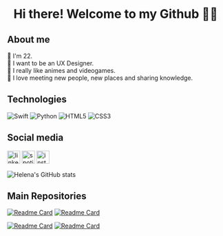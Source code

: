 <h1 align='center'> Hi there! Welcome to my Github 👋🏻 </h1>

## About me
🎂 I'm 22. <br>
🔮 I want to be an UX Designer. <br>
👾 I really like animes and videogames. <br>
🌸 I love meeting new people, new places and sharing knowledge. <br>


## Technologies
![Swift](https://img.shields.io/badge/Swift-FA7343?style=for-the-badge&logo=swift&logoColor=white)
![Python](https://img.shields.io/badge/Python-FFD43B?style=for-the-badge&logo=python&logoColor=blue)
![HTML5](https://img.shields.io/badge/HTML5-E34F26?style=for-the-badge&logo=html5&logoColor=white)
![CSS3](https://img.shields.io/badge/CSS3-1572B6?style=for-the-badge&logo=css3&logoColor=white)

## Social media
[<img src='https://img.shields.io/badge/LinkedIn-0077B5?style=for-the-badge&logo=linkedin&logoColor=white' alt='linkedin' height='30'>](https://www.linkedin.com/in/helenaoliveirac/)
[<img src='https://img.shields.io/badge/Spotify-1ED760?&style=for-the-badge&logo=spotify&logoColor=white' alt='spotify' height='30'>](https://open.spotify.com/user/1n0s9acnseof0jffxxxm6qj2q?si=2534d4b6943e4b2e)
[<img src='https://img.shields.io/badge/Instagram-E4405F?style=for-the-badge&logo=instagram&logoColor=white' alt='instagram' height='30'>](https://www.instagram.com/btwhelena/)


![Helena's GitHub stats](https://github-readme-stats.vercel.app/api?username=btwhelena&show_icons=true&theme=buefy)

## Main Repositories
[![Readme Card](https://github-readme-stats.vercel.app/api/pin/?username=btwhelena&repo=VillagerTracker&theme=buefy)](https://github.com/btwhelena/VillagerTracker)
[![Readme Card](https://github-readme-stats.vercel.app/api/pin/?username=btwhelena&repo=Netflix-Clone&theme=buefy)](https://github.com/btwhelena/Netflix-Clone)

[![Readme Card](https://github-readme-stats.vercel.app/api/pin/?username=btwhelena&repo=MyFirstAppChallenge&theme=buefy)](https://github.com/btwhelena/MyFirstAppChallenge)
[![Readme Card](https://github-readme-stats.vercel.app/api/pin/?username=btwhelena&repo=Learning-Swift&theme=buefy)](https://github.com/btwhelena/Learning-Swift)
